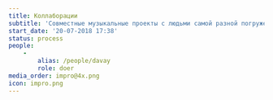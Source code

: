 ```yaml
---
title: Коллаборации
subtitle: 'Совместные музыкальные проекты с людьми самой разной погруженности в музыку.'
start_date: '20-07-2018 17:38'
status: process
people:
    -
        alias: /people/davay
        role: doer
media_order: impro@4x.png
icon: impro.png
---
```


